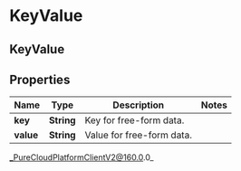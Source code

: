 # KeyValue

## KeyValue

## Properties

|Name | Type | Description | Notes|
|------------ | ------------- | ------------- | -------------|
| **key** | **String** | Key for free-form data. | |
| **value** | **String** | Value for free-form data. | |



_PureCloudPlatformClientV2@160.0.0_
